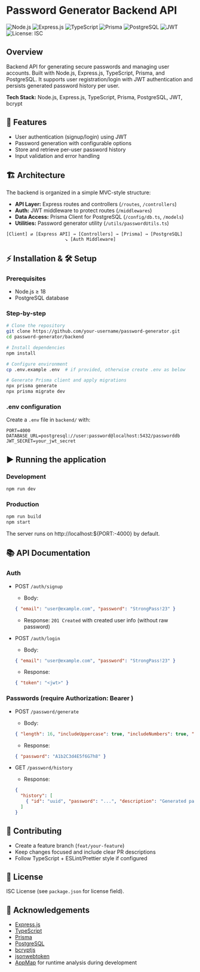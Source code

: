# Password Generator Backend API

![Node.js](https://img.shields.io/badge/Node.js-339933?logo=node.js&logoColor=white)
![Express.js](https://img.shields.io/badge/Express.js-000000?logo=express&logoColor=white)
![TypeScript](https://img.shields.io/badge/TypeScript-3178C6?logo=typescript&logoColor=white)
![Prisma](https://img.shields.io/badge/Prisma-2D3748?logo=prisma&logoColor=white)
![PostgreSQL](https://img.shields.io/badge/PostgreSQL-4169E1?logo=postgresql&logoColor=white)
![JWT](https://img.shields.io/badge/JWT-black?logo=jsonwebtokens&logoColor=white)
![License: ISC](https://img.shields.io/badge/License-ISC-blue.svg)

## Overview
Backend API for generating secure passwords and managing user accounts. Built with Node.js, Express.js, TypeScript, Prisma, and PostgreSQL. It supports user registration/login with JWT authentication and persists generated password history per user.

**Tech Stack:** Node.js, Express.js, TypeScript, Prisma, PostgreSQL, JWT, bcrypt

## 🚀 Features
- User authentication (signup/login) using JWT
- Password generation with configurable options
- Store and retrieve per-user password history
- Input validation and error handling

## 🏗️ Architecture
The backend is organized in a simple MVC-style structure:
- **API Layer:** Express routes and controllers (`/routes`, `/controllers`)
- **Auth:** JWT middleware to protect routes (`/middlewares`)
- **Data Access:** Prisma Client for PostgreSQL (`/config/db.ts`, `/models`)
- **Utilities:** Password generator utility (`/utils/passwordUtils.ts`)

```
[Client] ⇄ [Express API] → [Controllers] → [Prisma] → [PostgreSQL]
                      ↘ [Auth Middleware]
```

## ⚡ Installation & 🛠️ Setup
### Prerequisites
- Node.js ≥ 18
- PostgreSQL database

### Step-by-step
```bash
# Clone the repository
git clone https://github.com/your-username/password-generator.git
cd password-generator/backend

# Install dependencies
npm install

# Configure environment
cp .env.example .env  # if provided, otherwise create .env as below

# Generate Prisma client and apply migrations
npx prisma generate
npx prisma migrate dev
```

### .env configuration
Create a `.env` file in `backend/` with:
```env
PORT=4000
DATABASE_URL=postgresql://user:password@localhost:5432/passworddb
JWT_SECRET=your_jwt_secret
```

## ▶️ Running the application
### Development
```bash
npm run dev
```

### Production
```bash
npm run build
npm start
```

The server runs on http://localhost:${PORT:-4000} by default.

## 📚 API Documentation
### Auth
- POST `/auth/signup`
  - Body:
  ```json
  { "email": "user@example.com", "password": "StrongPass!23" }
  ```
  - Response: `201 Created` with created user info (without raw password)

- POST `/auth/login`
  - Body:
  ```json
  { "email": "user@example.com", "password": "StrongPass!23" }
  ```
  - Response:
  ```json
  { "token": "<jwt>" }
  ```

### Passwords (require Authorization: Bearer <token>)
- POST `/password/generate`
  - Body:
  ```json
  { "length": 16, "includeUppercase": true, "includeNumbers": true, "includeSpecialChars": true }
  ```
  - Response:
  ```json
  { "password": "A1b2C3d4E5f6G7h8" }
  ```

- GET `/password/history`
  - Response:
  ```json
  {
    "history": [
      { "id": "uuid", "password": "...", "description": "Generated password", "createdAt": "2025-08-27T00:00:00.000Z" }
    ]
  }
  ```

## 🤝 Contributing
- Create a feature branch (`feat/your-feature`)
- Keep changes focused and include clear PR descriptions
- Follow TypeScript + ESLint/Prettier style if configured

## 📄 License
ISC License (see `package.json` for license field).

## 🙏 Acknowledgements
- [Express.js](https://expressjs.com/)
- [TypeScript](https://www.typescriptlang.org/)
- [Prisma](https://www.prisma.io/)
- [PostgreSQL](https://www.postgresql.org/)
- [bcryptjs](https://www.npmjs.com/package/bcryptjs)
- [jsonwebtoken](https://github.com/auth0/node-jsonwebtoken)
- [AppMap](https://appmap.io/) for runtime analysis during development
